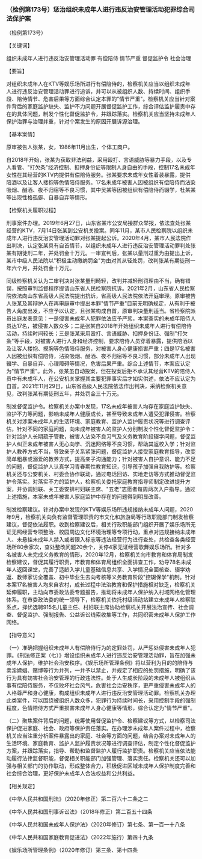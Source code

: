 ### （检例第173号）惩治组织未成年人进行违反治安管理活动犯罪综合司法保护案
（检例第173号）

【关键词】

组织未成年人进行违反治安管理活动罪 有偿陪侍 情节严重 督促监护令 社会治理

【要旨】

对组织未成年人在KTV等娱乐场所进行有偿陪侍的，检察机关应当以组织未成年人进行违反治安管理活动罪进行追诉，并可以从被组织人数、持续时间、组织手段、陪侍情节、危害后果等方面综合认定本罪的"情节严重"。检察机关应当针对案件背后的家庭监护缺失、监护不力问题开展督促监护工作，综合评估监护履责中存在的具体问题，制发个性化督促监护令，并跟踪落实。检察机关应当坚持未成年人保护治罪与治理并重，针对个案发生的原因开展诉源治理。

【基本案情】

原审被告人张某，女，1986年11月出生，个体工商户。

自2018年开始，张某为获取非法利益，采用殴打、言语威胁等暴力手段，以及专人看管、"打欠条"经济控制、扣押身份证等限制人身自由的手段，控制17名未成年女性在其经营的KTV内提供有偿陪侍服务。张某要求未成年女性着装暴露，提供陪酒以及让客人搂抱等色情陪侍服务。17名未成年被害人因被组织有偿陪侍而沾染吸烟、酗酒、夜不归宿等不良习惯，其中吴某等因被组织有偿陪侍而辍学，杜某某等出现性格孤僻、自暴自弃等情形。

【检察机关履职过程】

刑事案件办理。2019年6月27日，山东省某市公安局接群众举报，依法查处张某经营的KTV，7月14日张某到公安机关投案。同年11月，某市人民检察院以组织未成年人进行违反治安管理活动罪对张某提起公诉。2020年4月，某市人民法院作出判决，认定张某具有自首情节，以组织未成年人进行违反治安管理活动罪判处张某有期徒刑二年，并处罚金十万元。一审宣判后，张某以量刑过重为由提出上诉，某市中级人民法院以"积极主动缴纳罚金"为由对其从轻处罚，改判张某有期徒刑一年六个月，并处罚金十万元。

同级检察机关认为二审判决对张某量刑畸轻，改判并减轻刑罚理由不当，确有错误，按照审判监督程序提请山东省人民检察院抗诉。2021年2月，山东省人民检察院依法向山东省高级人民法院提出抗诉，省高级人民法院依法开庭审理。原审被告人张某及其辩护人在再审庭审中提出本罪"情节严重"目前无明确规定，从有利于被告人角度出发，不应予以认定，且张某构成自首，原审判决量刑适当。省检察院派员出庭发表意见：一是侵害未成年人犯罪依法应予严惩，本案查实的未成年陪侍人员达17名，被侵害人数众多；二是张某自2018年开始组织未成年人进行有偿陪侍活动，持续时间较长；三是张某采用殴打、言语威胁、扣押身份证、强制"打欠条"等手段，对被害人进行人身和经济控制，要求陪侍人员穿着暴露，提供陪酒以及让客人搂抱、摸胸等色情陪侍服务，对被害人身心健康损害严重；四是17名被害人因被组织有偿陪侍，沾染吸烟、酗酒、夜不归宿等不良习惯，部分未成年人出现辍学、自暴自弃、心理障碍等情况，危害后果严重。综合上述情节，本案应认定为"情节严重"。此外，张某虽自动投案，但在投案后拒不承认其经营KTV的陪侍人员中有未成年人，在公安机关掌握其主要犯罪事实后才如实供述，依法不应认定为自首。2021年11月29日，山东省高级人民法院依法作出判决，采纳检察机关意见，改判张某有期徒刑五年，并处罚金三十万元。

制发督促监护令。检察机关办案中发现，17名未成年被害人均存在家庭监护缺失、监护不力等问题，影响未成年人健康成长，甚至导致未成年人遭受犯罪侵害。检察机关对涉案未成年人的生活环境、家庭教育、监护人监护履责状况等进行调查评估，针对不同的家庭问题，向未成年被害人的监护人分别制发个性化督促监护令：针对监护人长期疏于管教，被害人沾染不良习气及义务教育阶段辍学问题，督促监护人纠正未成年被害人无心向学、沉迷网络等不良习惯，帮助其返校入学；针对监护人教养方式不当，导致亲子关系紧张问题，督促监护人接受家庭教育指导，改变简单粗暴或溺爱的教养方式，提高亲子沟通能力；针对被害人自护意识、能力不足的问题，督促监护人认真学习青春期性教育知识，引导孩子加强自我防护等。检察机关还与公安机关、村委会协作联动，通过电话回访、实地走访等方式推动督促监护令落实。对落实不力的监护人，检察机关委托家庭教育指导师制定改进提升方案，并协调妇联、关工委安排村妇联主席、"五老"志愿者每周两次入户指导。通过上述措施，本案未成年被害人家庭监护中存在的问题得到明显改善。

制发检察建议。针对办案中发现的KTV等娱乐场所违规接纳未成年人问题，2020年9月，检察机关向负有监督管理职责的市文化和旅游局等行政职能部门制发检察建议，督促依法履职。收到检察建议后，相关行政职能部门组织开展了娱乐场所无证无照经营专项整治、校园周边文化环境治理等专项行动，重点对违规接纳未成年人、未悬挂未成年人禁入或者限入标志等违法经营行为进行查处，共检查各类经营场所80余家次，查处整改问题20余个，关停4家无证经营歌舞娱乐场所。针对多名被害人未完成义务教育的情形，2020年12月，检察机关向市教育和体育局制发检察建议，督促其履行职责，市教育和体育局组织全面排查工作，劝导78名未成年人返回课堂，完善了适龄入学儿童基础信息共享、入学情况全面核查、辍学劝返、教师家访全覆盖、初中毕业生去向考核等义务教育阶段"控辍保学"机制。针对本案17名被害人均来自农村，成长过程中法治教育和保护措施相对缺乏，检察机关延伸履职，主动向市委政法委专题报告，推动将未成年人保护纳入村域网格化管理体系。在市委政法委的统一领导下，检察机关依托村级活动站建立未成年人检察联系点，择优选聘915名儿童主任、村妇联主席协助检察机关开展法治宣传、社会调查、督促监护、强制报告、公益诉讼线索收集等工作，共同织密未成年人保护工作网络。

【指导意义】

（一）准确把握组织未成年人有偿陪侍行为的定罪处罚，从严惩处侵害未成年人犯罪。《刑法修正案（七）》增设组织未成年人进行违反治安管理活动罪，旨在加强未成年人保护，维护社会治安秩序。《娱乐场所管理条例》将以营利为目的的陪侍与卖淫嫖娼、赌博等行为并列，一并予以禁止，并规定了相应的处罚措施，明确了该行为具有妨害社会治安管理的行政违法性。处于人生成长阶段的未成年人被组织从事有偿陪侍服务，不仅败坏社会风气，危害社会治安秩序，更严重侵害未成年人的人格尊严和身心健康，构成组织未成年人进行违反治安管理活动罪。检察机关办理此类案件，可以围绕被组织人数众多，犯罪行为持续时间长，采用控制手段的强制程度，色情陪侍方式严重损害未成年人身心健康等情形，综合认定为"情节严重"。

（二）聚焦案件背后的问题，统筹使用督促监护令、检察建议等方式，以检察司法保护促进家庭、社会、政府等保护责任落实。在办理涉未成年人案件过程中，检察机关应当注重分析案件暴露出的家庭、社会等方面的问题，结合办案对未成年人的生活环境、家庭教育、监护人监护履责状况等进行调查评估，制定个性化督促监护方案，并跟踪落实，指导、帮助和监督监护人履行监护职责。检察机关应当依法能动履行法律监督职能，督促相关职能部门加强管理、落实责任。检察机关还可以加强与相关部门的协作联动，形成整体合力，积极促进区域未成年人保护制度完善和社会综合治理，更好保护未成年人合法权益和公共利益。

【相关规定】

《中华人民共和国刑法》（2020年修正）第二百六十二条之二

《中华人民共和国刑事诉讼法》（2018年修正）第二百五十四条

《中华人民共和国未成年人保护法》（2020年修订）第七条、第一百一十八条

《中华人民共和国家庭教育促进法》（2022年施行）第四十九条

《娱乐场所管理条例》（2020年修订）第三条、第十四条
